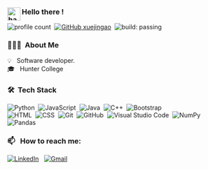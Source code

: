 <!-- ### Hi there 👋 -->
### <img alt="handwavegif" src="https://user-images.githubusercontent.com/39513876/112366216-8cfe7400-8cfe-11eb-8116-7d3dbae20e97.gif" width='30' align="left"/> Hello there !
<!-- ![version :25.03.2021](https://img.shields.io/badge/version-25.03.2021-informational) &nbsp; -->
![profile count](https://komarev.com/ghpvc/?username=xuejingao&color=red)&nbsp;
[![GitHub xuejingao](https://img.shields.io/github/followers/xuejingao?label=follow&style=social)](https://github.com/xuejingao)&nbsp;
![build: passing](https://img.shields.io/badge/build-passing-success)
### 👨🏻‍💻 &nbsp;About Me

💡 &nbsp; Software developer.\
🎓 &nbsp; Hunter College
<!-- 🌱 &nbsp; I'm on track for learning more about Artificial Intelligence, Homomorphic Encryption, and Computer Vision.\ -->
<!-- ✍️ &nbsp; In my free time, I play sports, workout and pursue writing as my hobbies. -->
<!-- 💬 &nbsp;Feel free to reach out to me for general consulting, or discussions on the aforementioned topics!\ -->
<!-- ✉️ &nbsp;You can email me at dhadwal1507@gmail.com. I'll try to respond as soon as possible!\ -->
<!-- 📄 &nbsp;You can check my [Resume]() for more details about work experience. -->


### 🛠 &nbsp;Tech Stack

![Python](https://img.shields.io/badge/-Python-05122A?style=flat&logo=python)&nbsp;
![JavaScript](https://img.shields.io/badge/-JavaScript-05122A?style=flat&logo=javascript)&nbsp;
![Java](https://img.shields.io/badge/-Java-05122A?style=flat&logo=Java&logoColor=FFA518)&nbsp;
![C++](https://img.shields.io/badge/-C++-05122A?style=flat&logo=C%2B%2B&logoColor=00599C)&nbsp;
![Bootstrap](https://img.shields.io/badge/-Bootstrap-05122A?style=flat&logo=bootstrap&logoColor=563D7C)\
![HTML](https://img.shields.io/badge/-HTML-05122A?style=flat&logo=HTML5)&nbsp;
![CSS](https://img.shields.io/badge/-CSS-05122A?style=flat&logo=CSS3&logoColor=1572B6)&nbsp;
![Git](https://img.shields.io/badge/-Git-05122A?style=flat&logo=git)&nbsp;
![GitHub](https://img.shields.io/badge/-GitHub-05122A?style=flat&logo=github)&nbsp;
![Visual Studio Code](https://img.shields.io/badge/-Visual%20Studio%20Code-05122A?style=flat&logo=visual-studio-code&logoColor=007ACC)&nbsp;
![NumPy](https://img.shields.io/badge/numpy%20-%23013243.svg?&style=flat&logo=numpy&logoColor=white)&nbsp;
![Pandas](https://img.shields.io/badge/pandas%20-%23150458.svg?&style=flat&logo=pandas&logoColor=white)&nbsp;

### 📫 &nbsp; How to reach me:


<a href="https://www.linkedin.com/in/xuejingao/"><img alt="LinkedIn" src="https://img.shields.io/badge/linkedin%20-%230077B5.svg?&style=flat&logo=linkedin&logoColor=white"/></a> &nbsp;
<a href="mailto:gxuejin13@gmail.com"><img alt="Gmail" src="https://img.shields.io/badge/Gmail-D14836?style=flat&logo=gmail&logoColor=white" /></a> &nbsp;
<!-- <a href="https://instagram.com/abhi_1507"><img src="https://img.shields.io/badge/-@abhi__1507_-E4405F?style=flat&logo=Instagram&logoColor=white"/></a> &nbsp; -->

<!-- ![C](https://img.shields.io/badge/-C-05122A?style=flat&logo=C&logoColor=A8B9CC)&nbsp; -->
<!-- ![Django](https://img.shields.io/badge/-Django-05122A?style=flat&logo=django&logoColor=092E20)&nbsp; -->
<!-- ![jUnit](https://img.shields.io/badge/jUnit%20-%23150458.svg?&style=flat&logo=Java&logoColor=white)&nbsp; -->
<!-- ![JMH](https://img.shields.io/badge/JMH%20-%23150458.svg?&style=flat&logo=Java&logoColor=white)&nbsp; -->




<!--
**xuejingao/xuejingao** is a ✨ _special_ ✨ repository because its `README.md` (this file) appears on your GitHub profile.

Here are some ideas to get you started:

- 🔭 I’m currently working on ...
- 🌱 I’m currently learning ...
- 👯 I’m looking to collaborate on ...
- 🤔 I’m looking for help with ...
- 💬 Ask me about ...
- 📫 How to reach me: ...
- 😄 Pronouns: ...
- ⚡ Fun fact: ...
-->
